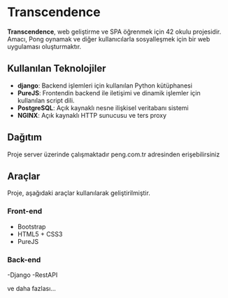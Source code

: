 # Transcendence

**Transcendence**, web geliştirme ve SPA öğrenmek için 42 okulu projesidir. Amacı, Pong oynamak ve diğer kullanıcılarla sosyalleşmek için bir web uygulaması oluşturmaktır.

## Kullanılan Teknolojiler

- **django**: Backend işlemleri için kullanılan Python kütüphanesi
- **PureJS**: Frontendin backend ile iletişimi ve dinamik işlemler için kullanılan script dili.
- **PostgreSQL**: Açık kaynaklı nesne ilişkisel veritabanı sistemi
- **NGINX**: Açık kaynaklı HTTP sunucusu ve ters proxy

## Dağıtım

Proje server üzerinde çalışmaktadır peng.com.tr adresinden erişebilirsiniz

## Araçlar

Proje, aşağıdaki araçlar kullanılarak geliştirilmiştir.

### Front-end

- Bootstrap
- HTML5 + CSS3
- PureJS

### Back-end

-Django
-RestAPI

ve daha fazlası...
